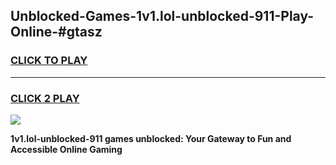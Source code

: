 
## Unblocked-Games-1v1.lol-unblocked-911-Play-Online-#gtasz
<h3>
<a href="https://premium.freeplayer.one?title=1v1.lol-unblocked-911&ref=27F">CLICK TO PLAY</a></h3>
<hr>

<h3>
<a href="https://premium.freeplayer.one?title=1v1.lol-unblocked-911&ref=27F">CLICK 2 PLAY</a>
  
</h3>

<a href="https://premium.freeplayer.one?title=1v1.lol-unblocked-911&ref=27F"><img src="https://clearcache.store/games.png"></a>


**1v1.lol-unblocked-911 games unblocked: Your Gateway to Fun and Accessible Online Gaming**
